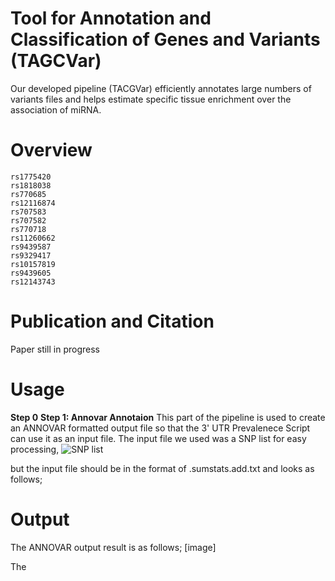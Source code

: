 # Tool for Annotation and Classification of Genes and Variants (TAGCVar)
Our developed pipeline (TACGVar) efficiently annotates large numbers of variants files  and helps estimate specific tissue enrichment over the association of miRNA.
# **Overview**
```rs1775421
rs1775420
rs1818038
rs770685
rs12116874
rs707583
rs707582
rs770718
rs11260662
rs9439587
rs9329417
rs10157819
rs9439605
rs12143743
```



# **Publication and Citation**
Paper still in progress
# **Usage**
**Step 0**
**Step 1: Annovar Annotaion**
This part of the pipeline is used to create an ANNOVAR formatted output file so that the 3' UTR Prevalenece Script can use it as an input file. 
The input file we used was a SNP list for easy processing,
![SNP list](https://user-images.githubusercontent.com/80075365/123519954-419c8e80-d67c-11eb-8043-21a06dec97e2.png)

but the input file should be in the format of .sumstats.add.txt and looks as follows;

# **Output**
The ANNOVAR output result is as follows;
[image]

The 
